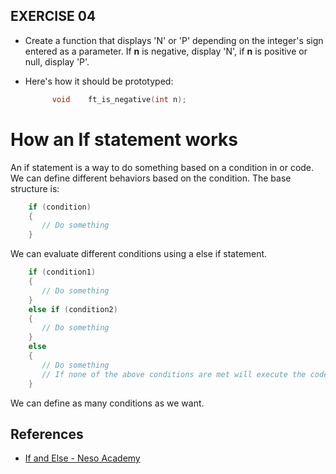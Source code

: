 ## EXERCISE 04

* Create a function that displays 'N' or 'P' depending on the integer's sign entered as a parameter. If **n** is negative, display 'N', if **n** is positive or null, display 'P'.
* Here's how it should be prototyped:
    
  ```C
        void	ft_is_negative(int n);
    ```



# How an If statement works

An if statement is a way to do something based on a condition in or code. We can define different behaviors based on the condition.
The base structure is:

```c
    if (condition) 
    {
       // Do something 
    }
```

We can evaluate different conditions using a else if statement.

```c
    if (condition1) 
    {
       // Do something 
    } 
    else if (condition2) 
    {
       // Do something 
    } 
    else 
    {
       // Do something
       // If none of the above conditions are met will execute the code inside the else. 
    }
```

We can define as many conditions as we want.


## References

- [If and Else - Neso Academy](https://www.youtube.com/watch?v=Led5aHdLoT4)
